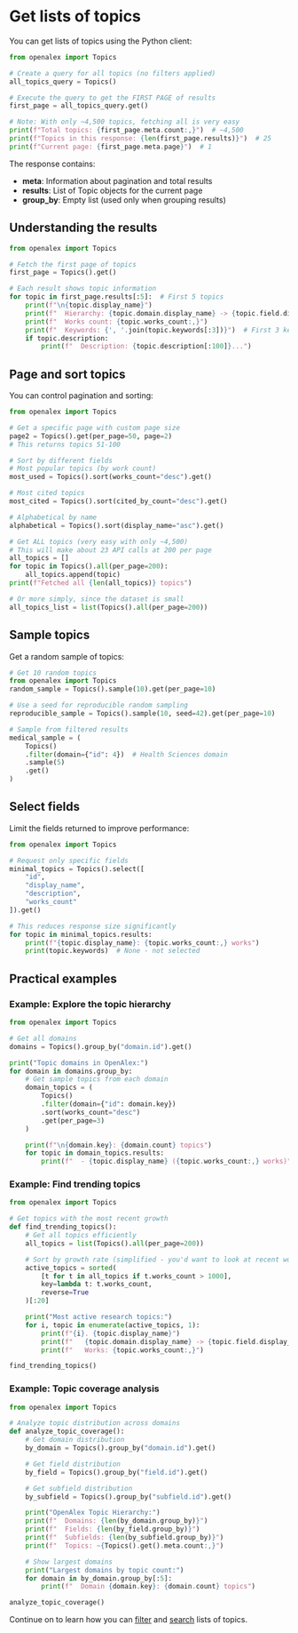 # Get lists of topics

You can get lists of topics using the Python client:

```python
from openalex import Topics

# Create a query for all topics (no filters applied)
all_topics_query = Topics()

# Execute the query to get the FIRST PAGE of results
first_page = all_topics_query.get()

# Note: With only ~4,500 topics, fetching all is very easy
print(f"Total topics: {first_page.meta.count:,}")  # ~4,500
print(f"Topics in this response: {len(first_page.results)}")  # 25
print(f"Current page: {first_page.meta.page}")  # 1
```

The response contains:
- **meta**: Information about pagination and total results
- **results**: List of Topic objects for the current page
- **group_by**: Empty list (used only when grouping results)

## Understanding the results

```python
from openalex import Topics

# Fetch the first page of topics
first_page = Topics().get()

# Each result shows topic information
for topic in first_page.results[:5]:  # First 5 topics
    print(f"\n{topic.display_name}")
    print(f"  Hierarchy: {topic.domain.display_name} -> {topic.field.display_name} -> {topic.subfield.display_name}")
    print(f"  Works count: {topic.works_count:,}")
    print(f"  Keywords: {', '.join(topic.keywords[:3])}")  # First 3 keywords
    if topic.description:
        print(f"  Description: {topic.description[:100]}...")
```

## Page and sort topics

You can control pagination and sorting:

```python
from openalex import Topics

# Get a specific page with custom page size
page2 = Topics().get(per_page=50, page=2)
# This returns topics 51-100

# Sort by different fields
# Most popular topics (by work count)
most_used = Topics().sort(works_count="desc").get()

# Most cited topics
most_cited = Topics().sort(cited_by_count="desc").get()

# Alphabetical by name
alphabetical = Topics().sort(display_name="asc").get()

# Get ALL topics (very easy with only ~4,500)
# This will make about 23 API calls at 200 per page
all_topics = []
for topic in Topics().all(per_page=200):
    all_topics.append(topic)
print(f"Fetched all {len(all_topics)} topics")

# Or more simply, since the dataset is small
all_topics_list = list(Topics().all(per_page=200))
```

## Sample topics

Get a random sample of topics:

```python
# Get 10 random topics
from openalex import Topics
random_sample = Topics().sample(10).get(per_page=10)

# Use a seed for reproducible random sampling
reproducible_sample = Topics().sample(10, seed=42).get(per_page=10)

# Sample from filtered results
medical_sample = (
    Topics()
    .filter(domain={"id": 4})  # Health Sciences domain
    .sample(5)
    .get()
)
```

## Select fields

Limit the fields returned to improve performance:

```python
from openalex import Topics

# Request only specific fields
minimal_topics = Topics().select([
    "id",
    "display_name",
    "description",
    "works_count"
]).get()

# This reduces response size significantly
for topic in minimal_topics.results:
    print(f"{topic.display_name}: {topic.works_count:,} works")
    print(topic.keywords)  # None - not selected
```

## Practical examples

### Example: Explore the topic hierarchy

```python
from openalex import Topics

# Get all domains
domains = Topics().group_by("domain.id").get()

print("Topic domains in OpenAlex:")
for domain in domains.group_by:
    # Get sample topics from each domain
    domain_topics = (
        Topics()
        .filter(domain={"id": domain.key})
        .sort(works_count="desc")
        .get(per_page=3)
    )

    print(f"\n{domain.key}: {domain.count} topics")
    for topic in domain_topics.results:
        print(f"  - {topic.display_name} ({topic.works_count:,} works)")
```

### Example: Find trending topics

```python
from openalex import Topics

# Get topics with the most recent growth
def find_trending_topics():
    # Get all topics efficiently
    all_topics = list(Topics().all(per_page=200))

    # Sort by growth rate (simplified - you'd want to look at recent works)
    active_topics = sorted(
        [t for t in all_topics if t.works_count > 1000],
        key=lambda t: t.works_count,
        reverse=True
    )[:20]

    print("Most active research topics:")
    for i, topic in enumerate(active_topics, 1):
        print(f"{i}. {topic.display_name}")
        print(f"   {topic.domain.display_name} -> {topic.field.display_name}")
        print(f"   Works: {topic.works_count:,}")

find_trending_topics()
```

### Example: Topic coverage analysis

```python
from openalex import Topics

# Analyze topic distribution across domains
def analyze_topic_coverage():
    # Get domain distribution
    by_domain = Topics().group_by("domain.id").get()

    # Get field distribution
    by_field = Topics().group_by("field.id").get()

    # Get subfield distribution
    by_subfield = Topics().group_by("subfield.id").get()

    print("OpenAlex Topic Hierarchy:")
    print(f"  Domains: {len(by_domain.group_by)}")
    print(f"  Fields: {len(by_field.group_by)}")
    print(f"  Subfields: {len(by_subfield.group_by)}")
    print(f"  Topics: ~{Topics().get().meta.count:,}")

    # Show largest domains
    print("Largest domains by topic count:")
    for domain in by_domain.group_by[:5]:
        print(f"  Domain {domain.key}: {domain.count} topics")

analyze_topic_coverage()
```

Continue on to learn how you can [filter](filter-topics.md) and [search](search-topics.md) lists of topics.
